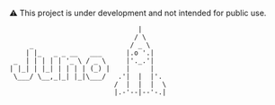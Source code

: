 :warning: This project is under development and not intended for public use.

```
                                |
                               / \
     _                        / _ \
    | |_   _ _ __   ___      |.o '.|
 _  | | | | | '_ \ / _ \     |'._.'|
| |_| | |_| | | | | (_) |    |     |
 \___/ \__,_|_| |_|\___/   .'|  |  |'.
                          /  |  |  |  \
                          |.-'--|--'-.|
```